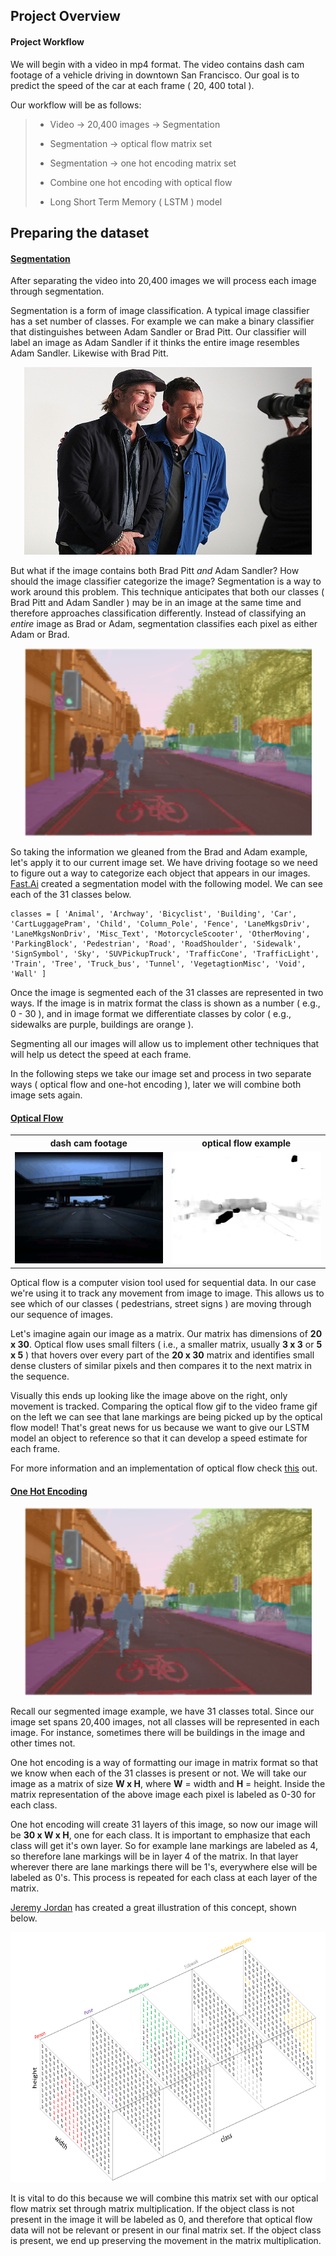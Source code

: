 ## Project Overview 


#### Project Workflow 
We will begin with a video in mp4 format. The video contains dash cam footage
of a vehicle driving in downtown San Francisco. Our goal is to predict the
speed of the car at each frame ( 20, 400 total ).

Our workflow will be as follows: 

> - Video -> 20,400 images -> Segmentation
>
> - Segmentation -> optical flow matrix set 
>
> - Segmentation -> one hot encoding matrix set 
>
> - Combine one hot encoding with optical flow 
>
> - Long Short Term Memory ( LSTM ) model 
>
## Preparing the dataset
#### <ins>Segmentation</ins>  

After separating the video into 20,400 images we will process each image through segmentation.

Segmentation is a form of image classification. A typical image classifier has 
a set number of classes. For example we can make a binary classifier that 
distinguishes between Adam Sandler or Brad Pitt. Our classifier will label an image as Adam Sandler if it thinks the entire image resembles Adam Sandler. Likewise with Brad Pitt. 

<p align="center">
<img width="460" height="300" src="images/AdamBradTogether.jpg">
</p>

But what if the image contains both Brad Pitt *and* Adam Sandler? How should the
image classifier categorize the image? Segmentation is a way to work around
this problem. This technique anticipates that both our classes ( Brad Pitt and
Adam Sandler ) may be in an image at the same time and therefore approaches
classification differently. Instead of classifying an *entire* image as Brad or Adam,
segmentation classifies each pixel as either Adam or Brad. 

<p align="center">
<img width="460" height="300" src="images/SegmentationFastai.png">
</p>

So taking the information we gleaned from the Brad and Adam example, let's apply it to our current image set. We have driving footage so we need to figure out a way to categorize each object that appears in our images. [Fast.Ai](https://medium.com/analytics-vidhya/image-segmentation-using-fastai-ddded25f811e) created a segmentation model with the following model. We can see each of the 31 classes below. 

```
classes = [ 'Animal', 'Archway', 'Bicyclist', 'Building', 'Car', 'CartLuggagePram', 'Child', 'Column_Pole', 'Fence', 'LaneMkgsDriv',
'LaneMkgsNonDriv', 'Misc_Text', 'MotorcycleScooter', 'OtherMoving', 'ParkingBlock', 'Pedestrian', 'Road', 'RoadShoulder', 'Sidewalk', 
'SignSymbol', 'Sky', 'SUVPickupTruck', 'TrafficCone', 'TrafficLight', 'Train', 'Tree', 'Truck_bus', 'Tunnel', 'VegetagtionMisc', 'Void', 
'Wall' ] 
```

Once the image is segmented each of the 31 classes are represented in two ways. If the image is in matrix format the class is shown as a number ( e.g., 0 - 30 ), and in image format we differentiate classes by color ( e.g., sidewalks are purple, buildings are orange ). 

Segmenting all our images will allow us to implement other techniques that will
help us detect the speed at each frame. 

In the following steps we take our image set and process in two separate ways
( optical flow and one-hot encoding ), later we will combine both image sets
again. 

#### <ins>Optical Flow</ins> 
<table>
<tr>
<th> dash cam footage </th>
<th> optical flow example </th>
</tr> 

<tr>
<td> <img src="images/dash_cam.gif">
</td>
<td>
<img src="images/optical_flow_2.gif">
</td>
</tr>

</table>

Optical flow is a computer vision tool used for sequential data. In our case
we're using it to track any movement from image to image. This allows us to see
which of our classes ( pedestrians, street signs ) are moving through 
our sequence of images. 

Let's imagine again our image as a matrix. Our matrix has dimensions of **20 x
30**. Optical flow uses small filters ( i.e., a smaller matrix, usually **3 x 3** or
    **5 x 5** ) that hovers over every part of the **20 x 30** matrix and identifies
small dense clusters of similar pixels and then compares it to the next
matrix in the sequence. 

Visually this ends up looking like the image above on the right, only movement is
tracked. Comparing the optical flow gif to the video frame gif on the left we
can see that lane markings are being picked up by the optical flow model!
That's great news for us because we want to give our LSTM model an object to
reference so that it can develop a speed estimate for each frame. 



For more information and an implementation of optical flow check [this](
https://opencv-python-tutroals.readthedocs.io/en/latest/py_tutorials/py_video/py_lucas_kanade/py_lucas_kanade.html
) out.



#### <ins>One Hot Encoding</ins> 
<p align="center">
<img width="460" height="300" src="images/SegmentationFastai.png">
</p>

Recall our segmented image example, we have 31 classes total. Since our image
set spans 20,400 images, not all classes will be represented in each image.
For instance, sometimes there will be buildings in the image and other times
not.

One hot encoding is a way of formatting our image in matrix format so that we
know when each of the 31 classes is present or not. We will take our image as a
matrix of size **W x H**, where **W** = width and **H** = height. Inside the matrix
representation of the above image each pixel is labeled as 0-30 for each class. 

One hot encoding will create 31 layers of this image, so now our image will be
**30 x W x H**, one for each class. It is important to emphasize that each class
will get it's own layer. So for example lane markings are labeled as 4, so
therefore lane markings will be in layer 4 of the matrix. In that layer
wherever there are lane markings there will be 1's, everywhere else will be
labeled as 0's. This process is repeated for each class at each layer of the
matrix. 

[Jeremy Jordan](https://www.jeremyjordan.me/content/images/2018/05/Screen-Shot-2018-05-16-at-9.36.00-PM.png) has created a great illustration of this concept, shown below. 
<p align="center">
<img width="660" height="400" src="images/oneHotExample.png">
</p>

It is vital to do this because we will combine this matrix set with our optical
flow matrix set through matrix multiplication. If the object class is not
present in the image it will be labeled as 0, and therefore that optical flow
data will not be relevant or present in our final matrix set. If the object
class is present, we end up preserving the movement in the matrix
multiplication. 
